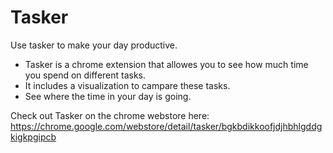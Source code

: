 Tasker
===

Use tasker to make your day productive.

- Tasker is a chrome extension that allowes you to see how much time you spend on different tasks.
- It includes a visualization to campare these tasks.
- See where the time in your day is going.

Check out Tasker on the chrome webstore here:
https://chrome.google.com/webstore/detail/tasker/bgkbdikkoofjdjhbhlgddgkigkpgipcb
